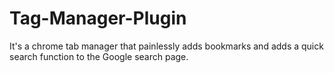 # Tag-Manager-Plugin
It's a chrome tab manager that painlessly adds bookmarks and adds a quick search function to the Google search page.
